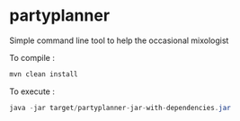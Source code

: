 # partyplanner
Simple command line tool to help the occasional mixologist

To compile :
```bash
mvn clean install
```
To execute :
```java
java -jar target/partyplanner-jar-with-dependencies.jar
```
